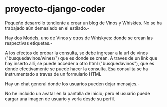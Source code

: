 # proyecto-django-coder

Pequeño desarrollo tendiente a crear un blog de Vinos y Whiskies. No se ha trabajado aún demasiado en el estilado.-

Hay dos Models, uno de Vinos y otros de Whiskyes: donde se crean las respectivas etiquetas.-


A los efectos de probar la consulta, se debe ingresar a la url de vinos ("busquedavinos/wines/") que es donde se crean. A traves de un link que hay inserto allí, se puede acceder a otro html ("busquedavinos"), que es donde efectivamente se puede hacer la consulta. Esa consuilta se ha instrumentado a traves de un formulario HTML

Hay un chat general donde los usuarios pueden dejar mensajes.-

No he incluido un avatar en la pantalla de inicio; pero el usuario puede cargar una imagen de usuario y verla desde su perfil.